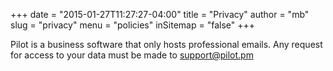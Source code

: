 +++
date        = "2015-01-27T11:27:27-04:00"
title       = "Privacy"
author      = "mb"
slug        = "privacy"
menu        = "policies"
inSitemap   = "false"
+++

Pilot is a business software that only hosts professional emails.
Any request for access to your data must be made to support@pilot.pm